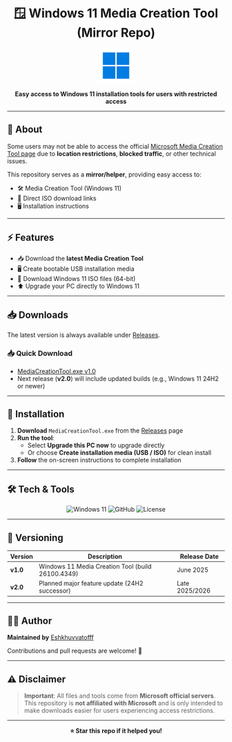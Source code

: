 <div align="center">

# 🪟 Windows 11 Media Creation Tool (Mirror Repo)

<img src="./assets/win-11.png" alt="Windows 11 Logo" width="80" />

**Easy access to Windows 11 installation tools for users with restricted access**

</div>

---

## 📌 About

Some users may not be able to access the official [Microsoft Media Creation Tool page](https://www.microsoft.com/software-download/windows11) due to **location restrictions**, **blocked traffic**, or other technical issues.

This repository serves as a **mirror/helper**, providing easy access to:
- 🛠️ Media Creation Tool (Windows 11)
- 💾 Direct ISO download links
- 🖥️ Installation instructions

---

## ⚡ Features

- 📥 Download the **latest Media Creation Tool**
- 🖥️ Create bootable USB installation media
- 💾 Download Windows 11 ISO files (64-bit)
- ⬆️ Upgrade your PC directly to Windows 11

---

## 📥 Downloads

The latest version is always available under [Releases](https://github.com/eshkhuvvatofff/Win-11-Access-Denied/releases).

### 📥 Quick Download
- [MediaCreationTool.exe v1.0](https://github.com/eshkhuvvatofff/Win-11-Access-Denied/releases/download/Win-11/mediacreationtool.exe)
- Next release (**v2.0**) will include updated builds (e.g., Windows 11 24H2 or newer)

---

## 🚀 Installation

1. **Download** `MediaCreationTool.exe` from the [Releases](https://github.com/eshkhuvvatofff/Win-11-Access-Denied/releases) page
2. **Run the tool**:
   - Select **Upgrade this PC now** to upgrade directly
   - Or choose **Create installation media (USB / ISO)** for clean install
3. **Follow** the on-screen instructions to complete installation

---

## 🛠 Tech & Tools

<div align="center">

![Windows 11](https://img.shields.io/badge/Windows-11-0078D6?logo=windows&logoColor=white)
![GitHub](https://img.shields.io/badge/GitHub-Releases-181717?logo=github&logoColor=white)
![License](https://img.shields.io/badge/License-MIT-green.svg)

</div>

---

## 📅 Versioning

| Version | Description | Release Date |
|---------|-------------|--------------|
| **v1.0** | Windows 11 Media Creation Tool (build 26100.4349) | June 2025 |
| **v2.0** | Planned major feature update (24H2 successor) | Late 2025/2026 |

---

## 👨‍💻 Author

**Maintained by** [Eshkhuvvatofff](https://github.com/eshkhuvvatofff)

Contributions and pull requests are welcome! 👋

---

## ⚠️ Disclaimer

> **Important**: All files and tools come from **Microsoft official servers**.  
> This repository is **not affiliated with Microsoft** and is only intended to make downloads easier for users experiencing access restrictions.

---

<div align="center">

**⭐ Star this repo if it helped you!**

</div>
